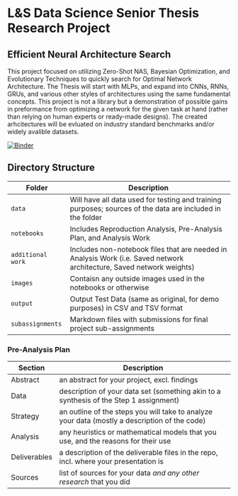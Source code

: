 # L&S Data Science Senior Thesis Research Project
## Efficient Neural Architecture Search
This project focused on utilizing Zero-Shot NAS, Bayesian Optimization, and Evolutionary Techniques to quickly search for Optimal Network Architecture. The Thesis will start with MLPs, and expand into CNNs, RNNs, GRUs, and various other styles of architectures using the same fundamental concepts. This project is not a library but a demonstration of possible gains in preformance from optimizing a network for the given task at hand (rather than relying on human experts or ready-made designs). The created arhcitectures will be evluated on industry standard benchmarks and/or widely avalible datasets. 

[![Binder](https://mybinder.org/badge_logo.svg)](https://mybinder.org/v2/gh/CGUCB/seniorthesis2024/main)

## Directory Structure
| Folder | Description |
|-----|-----|
| `data`  | Will have all data used for testing and training purposes; sources of the data are included in the folder  |
| `notebooks`  | Includes Reproduction Analysis, Pre-Analysis Plan, and Analysis Work |
| `additional work`  | Includes non-notebook files that are needed in Analysis Work (i.e. Saved network architecture, Saved network weights) |
| `images`  | Contaisn any outside images used in the notebooks or otherwise  |
| `output`  | Output Test Data (same as original, for demo purposes) in CSV and TSV format  |
| `subassignments`  | Markdown files with submissions for final project sub-assignments  |

### Pre-Analysis Plan

| Section | Description |
|-----|-----|
| Abstract  | an abstract for your project, excl. findings  |
| Data  | description of your data set (something akin to a synthesis of the Step 1 assignment)  |
| Strategy  | an outline of the steps you will take to analyze your data (mostly a description of the code)  |
| Analysis  | any heuristics or mathematical models that you use, and the reasons for their use  |
| Deliverables  | a description of the deliverable files in the repo, incl. where your presentation is  |
| Sources   | list of sources for your data _and any other research_ that you did  |
